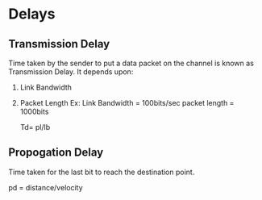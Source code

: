 # Delays

## Transmission Delay 
Time taken by the sender to put a data packet on the channel is known as Transmission Delay. 
It depends upon:
1. Link Bandwidth
2. Packet Length
Ex: Link Bandwidth = 100bits/sec
    packet length = 1000bits

    Td= pl/lb

## Propogation Delay 
Time taken for the last bit to reach the destination point. 

pd = distance/velocity